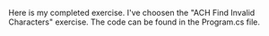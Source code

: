 Here is my completed exercise. I've choosen the "ACH Find Invalid Characters" exercise. The code can be found in the Program.cs file.
